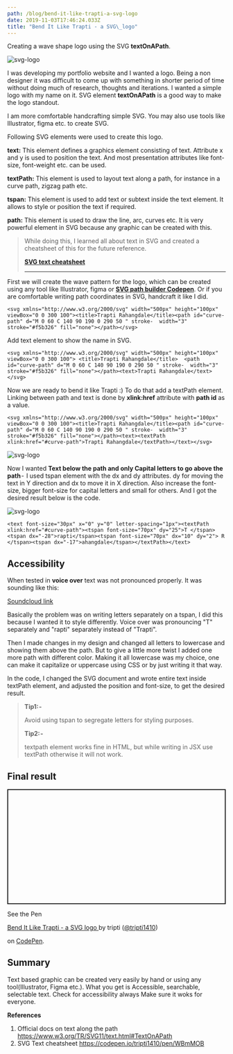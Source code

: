 ```yaml
---
path: /blog/bend-it-like-trapti-a-svg-logo
date: 2019-11-03T17:46:24.033Z
title: "Bend It Like Trapti - a SVG\_logo"
---
```

Creating a wave shape logo using the SVG **textOnAPath**.

![svg-logo](/assets/screenshot-2019-11-03-at-14.41.56.png "Final svg logo")

I was developing my portfolio website and I wanted a logo. Being a non designer it was difficult to come up with something in shorter period of time without doing much of research, thoughts and iterations. I wanted a simple logo with my name on it. SVG element **textOnAPath** is a good way to make the logo standout.

I am more comfortable handcrafting simple SVG. You may also use tools like Illustrator, figma etc. to create SVG.

Following SVG elements were used to create this logo.

**text:** This element defines a graphics element consisting of text. Attribute x and y is used to position the text. And most presentation attributes like font-size, font-weight etc. can be used.

**textPath:** This element is used to layout text along a path, for instance in a curve path, zigzag path etc.

**tspan:** This element is used to add text or subtext inside the text element. It allows to style or position the text if required.

**path:** This element is used to draw the line, arc, curves etc. It is very powerful element in SVG because any graphic can be created with this.

> While doing this, I learned all about text in SVG and created a cheatsheet of this for the future reference. 
>
> [**SVG text cheatsheet**](https://codepen.io/tripti1410/pen/WBmMOB)
>
> - - -

First we will create the wave pattern for the logo, which can be created using any tool like Illustrator, figma or [**SVG path builder Codepen**](https://codepen.io/anthonydugois/pen/mewdyZ). Or if you are comfortable writing path coordinates in SVG, handcraft it like I did.

```
<svg xmlns="http://www.w3.org/2000/svg" width="500px" height="100px" viewBox="0 0 300 100"><title>Trapti Rahangdale</title><path id="curve-path" d="M 0 60 C 140 90 190 0 290 50 " stroke-  width="3" stroke="#f5b326" fill="none"></path></svg>
```

Add text element to show the name in SVG.

```
<svg xmlns="http://www.w3.org/2000/svg" width="500px" height="100px" viewBox="0 0 300 100"> <title>Trapti Rahangdale</title>  <path id="curve-path" d="M 0 60 C 140 90 190 0 290 50 " stroke-  width="3" stroke="#f5b326" fill="none"></path><text>Trapti Rahangdale</text></svg>
```

Now we are ready to bend it like Trapti :) To do that add a textPath element. Linking between path and text is done by **xlink:href** attribute with **path id** as a value.

```
<svg xmlns="http://www.w3.org/2000/svg" width="500px" height="100px" viewBox="0 0 300 100"><title>Trapti Rahangdale</title><path id="curve-path" d="M 0 60 C 140 90 190 0 290 50 " stroke-  width="3" stroke="#f5b326" fill="none"></path><text><textPath xlink:href="#curve-path">Trapti Rahangdale</textPath></text></svg>
```

![svg-logo](/assets/screenshot-2019-11-02-at-18.05.53.png "Result of the above steps")

Now I wanted **Text below the path and only Capital letters to go above the path** -  I used tspan element with the dx and dy attributes. dy for moving the text in Y direction and dx to move it in X direction. Also increase the font-size, bigger font-size for capital letters and small for others. And I got the desired result below is the code.

![svg-logo](/assets/screenshot-2019-11-03-at-14.11.11.png "Desired SVG logo - text below the path only capital letters above the path")

```
<text font-size="30px" x="0" y="0" letter-spacing="1px"><textPath xlink:href="#curve-path"><tspan font-size="70px" dy="25">T </tspan><tspan dx="-28">rapti</tspan><tspan font-size="70px" dx="10" dy="2"> R </tspan><tspan dx="-17">ahangdale</tspan></textPath></text>
```

## Accessibility

When tested in **voice over** text was not pronounced properly. It was sounding like this:

[Soundcloud link](https://soundcloud.com/trapti-rahangdale/svg-logo-voice-over)

Basically the problem was on writing letters separately on a tspan, I did this because I wanted it to style differently. Voice over was pronouncing "T" separately and "rapti" separately instead of  "Trapti".

Then I made changes in my design and changed all letters to lowercase and showing them above the path. But to give a little more twist I added one more path with different color. Making it all lowercase was my choice, one can make it capitalize or uppercase using CSS or by just writing it that way.

In the code, I changed the SVG document and wrote entire text inside textPath element, and adjusted the position and font-size, to get the desired result.

> **Tip1: -**
>
>  Avoid using tspan to segregate letters for styling purposes. 
>
> **Tip2: -**
>
>  textpath element works fine in HTML, but while writing in JSX use textPath otherwise it will not work.

## Final result

<p class="codepen" data-height="265" data-theme-id="0" data-default-tab="html,result" data-user="tripti1410" data-slug-hash="57958a6c7d5c87fd062a8f165b0b5774" style="height: 265px; box-sizing: border-box; display: flex; align-items: center; justify-content: center; border: 2px solid; margin: 1em 0; padding: 1em;" data-pen-title="Bend It Like Trapti - a SVG logo ">

  <span>See the Pen <a href="https://codepen.io/tripti1410/pen/57958a6c7d5c87fd062a8f165b0b5774">

  Bend It Like Trapti - a SVG logo </a> by tripti (<a href="https://codepen.io/tripti1410">@tripti1410</a>)

  on <a href="https://codepen.io">CodePen</a>.</span>

</p>

<script async src="https://static.codepen.io/assets/embed/ei.js"></script>

## Summary

Text based graphic can be created very easily by hand or using any tool(Illustrator, Figma etc.). What you get is Accessible, searchable, selectable text. Check for accessibility always Make sure it woks for everyone.

**References**

1. Official docs on text along the path <https://www.w3.org/TR/SVG11/text.html#TextOnAPath>
2. SVG Text cheatsheet <https://codepen.io/tripti1410/pen/WBmMOB>
